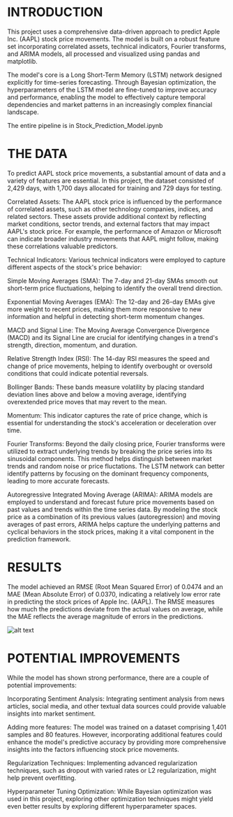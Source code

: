 # INTRODUCTION

This project uses a comprehensive data-driven approach to predict Apple Inc. (AAPL) stock price movements. The model is built on a robust feature set incorporating correlated assets, technical indicators, Fourier transforms, and ARIMA models, all processed and visualized using pandas and matplotlib.

The model's core is a Long Short-Term Memory (LSTM) network designed explicitly for time-series forecasting. Through Bayesian optimization, the hyperparameters of the LSTM model are fine-tuned to improve accuracy and performance, enabling the model to effectively capture temporal dependencies and market patterns in an increasingly complex financial landscape.

The entire pipeline is in Stock_Prediction_Model.ipynb

# THE DATA

To predict AAPL stock price movements, a substantial amount of data and a variety of features are essential. In this project, the dataset consisted of 2,429 days, with 1,700 days allocated for training and 729 days for testing.

Correlated Assets: The AAPL stock price is influenced by the performance of correlated assets, such as other technology companies, indices, and related sectors. These assets provide additional context by reflecting market conditions, sector trends, and external factors that may impact AAPL's stock price. For example, the performance of Amazon or Microsoft can indicate broader industry movements that AAPL might follow, making these correlations valuable predictors.

Technical Indicators: Various technical indicators were employed to capture different aspects of the stock's price behavior:

Simple Moving Averages (SMA): The 7-day and 21-day SMAs smooth out short-term price fluctuations, helping to identify the overall trend direction.

Exponential Moving Averages (EMA): The 12-day and 26-day EMAs give more weight to recent prices, making them more responsive to new information and helpful in detecting short-term momentum changes.

MACD and Signal Line: The Moving Average Convergence Divergence (MACD) and its Signal Line are crucial for identifying changes in a trend's strength, direction, momentum, and duration.

Relative Strength Index (RSI): The 14-day RSI measures the speed and change of price movements, helping to identify overbought or oversold conditions that could indicate potential reversals.

Bollinger Bands: These bands measure volatility by placing standard deviation lines above and below a moving average, identifying overextended price moves that may revert to the mean.

Momentum: This indicator captures the rate of price change, which is essential for understanding the stock's acceleration or deceleration over time.

Fourier Transforms: Beyond the daily closing price, Fourier transforms were utilized to extract underlying trends by breaking the price series into its sinusoidal components. This method helps distinguish between market trends and random noise or price fluctations. The LSTM network can better identify patterns by focusing on the dominant frequency components, leading to more accurate forecasts.

Autoregressive Integrated Moving Average (ARIMA): ARIMA models are employed to understand and forecast future price movements based on past values and trends within the time series data. By modeling the stock price as a combination of its previous values (autoregression) and moving averages of past errors, ARIMA helps capture the underlying patterns and cyclical behaviors in the stock prices, making it a vital component in the prediction framework.

# RESULTS

The model achieved an RMSE (Root Mean Squared Error) of 0.0474 and an MAE (Mean Absolute Error) of 0.0370, indicating a relatively low error rate in predicting the stock prices of Apple Inc. (AAPL). The RMSE measures how much the predictions deviate from the actual values on average, while the MAE reflects the average magnitude of errors in the predictions.

![alt text](https://github.com/nickmvega/Stock-Price-Prediction-using-LSTM-Networks-and-Bayesian-Optimization/blob/22ab27ef12ef4a40afa6546dfd348ff1edeb7981/Apple%20Predictions.png)

# POTENTIAL IMPROVEMENTS

While the model has shown strong performance, there are a couple of potential improvements:

Incorporating Sentiment Analysis: Integrating sentiment analysis from news articles, social media, and other textual data sources could provide valuable insights into market sentiment. 

Adding more features: The model was trained on a dataset comprising 1,401 samples and 80 features. However, incorporating additional features could enhance the model's predictive accuracy by providing more comprehensive insights into the factors influencing stock price movements.

Regularization Techniques: Implementing advanced regularization techniques, such as dropout with varied rates or L2 regularization, might help prevent overfitting.

Hyperparameter Tuning Optimization: While Bayesian optimization was used in this project, exploring other optimization techniques might yield even better results by exploring different hyperparameter spaces.
